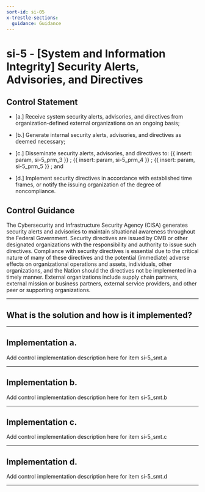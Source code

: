 ```yaml
---
sort-id: si-05
x-trestle-sections:
  guidance: Guidance
---
```


# si-5 - \[System and Information Integrity\] Security Alerts, Advisories, and Directives

## Control Statement

- \[a.\] Receive system security alerts, advisories, and directives from organization-defined external organizations on an ongoing basis;

- \[b.\] Generate internal security alerts, advisories, and directives as deemed necessary;

- \[c.\] Disseminate security alerts, advisories, and directives to:  {{ insert: param, si-5_prm_3 }} ;  {{ insert: param, si-5_prm_4 }} ;  {{ insert: param, si-5_prm_5 }} ; and

- \[d.\] Implement security directives in accordance with established time frames, or notify the issuing organization of the degree of noncompliance.

## Control Guidance

The Cybersecurity and Infrastructure Security Agency (CISA) generates security alerts and advisories to maintain situational awareness throughout the Federal Government. Security directives are issued by OMB or other designated organizations with the responsibility and authority to issue such directives. Compliance with security directives is essential due to the critical nature of many of these directives and the potential (immediate) adverse effects on organizational operations and assets, individuals, other organizations, and the Nation should the directives not be implemented in a timely manner. External organizations include supply chain partners, external mission or business partners, external service providers, and other peer or supporting organizations.

______________________________________________________________________

## What is the solution and how is it implemented?

<!-- Please leave this section blank and enter implementation details in the parts below. -->

______________________________________________________________________

## Implementation a.

Add control implementation description here for item si-5_smt.a

______________________________________________________________________

## Implementation b.

Add control implementation description here for item si-5_smt.b

______________________________________________________________________

## Implementation c.

Add control implementation description here for item si-5_smt.c

______________________________________________________________________

## Implementation d.

Add control implementation description here for item si-5_smt.d

______________________________________________________________________
